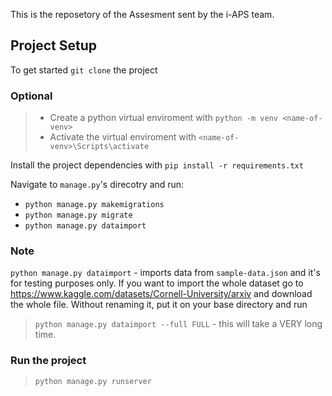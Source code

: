 This is the reposetory of the Assesment sent by the i-APS team.

## Project Setup

To get started `git clone` the project

### Optional 
>* Create a python virtual enviroment with `python -m venv <name-of-venv>`
>* Activate the virtual enviroment with `<name-of-venv>\Scripts\activate`

Install the project dependencies with `pip install -r requirements.txt`

Navigate to `manage.py`'s direcotry and run:
* `python manage.py makemigrations`
* `python manage.py migrate`
* `python manage.py dataimport`

### Note
`python manage.py dataimport` - imports data from `sample-data.json` and it's for testing purposes only. If you  want to import the whole dataset go to https://www.kaggle.com/datasets/Cornell-University/arxiv and download the whole file. Without renaming it, put it on your base directory and run

>`python manage.py dataimport --full FULL` - this will take a VERY long time.

### Run the project

> `python manage.py runserver`
